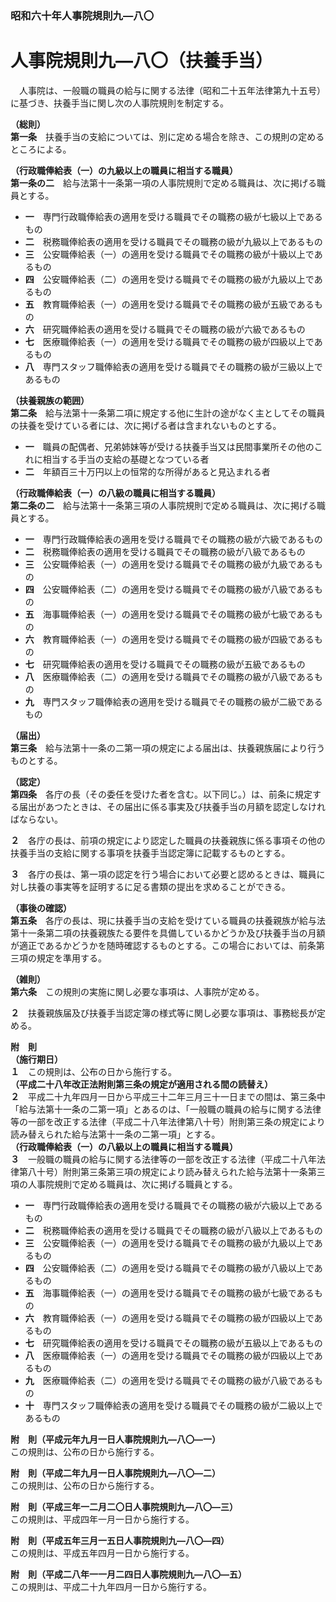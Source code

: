 ### 昭和六十年人事院規則九―八〇  
# 人事院規則九―八〇（扶養手当）  
　人事院は、一般職の職員の給与に関する法律（昭和二十五年法律第九十五号）に基づき、扶養手当に関し次の人事院規則を制定する。  
  
**（総則）**  
**第一条**　扶養手当の支給については、別に定める場合を除き、この規則の定めるところによる。  
  
**（行政職俸給表（一）の九級以上の職員に相当する職員）**  
**第一条の二**　給与法第十一条第一項の人事院規則で定める職員は、次に掲げる職員とする。  
* **一**　専門行政職俸給表の適用を受ける職員でその職務の級が七級以上であるもの  
* **二**　税務職俸給表の適用を受ける職員でその職務の級が九級以上であるもの  
* **三**　公安職俸給表（一）の適用を受ける職員でその職務の級が十級以上であるもの  
* **四**　公安職俸給表（二）の適用を受ける職員でその職務の級が九級以上であるもの  
* **五**　教育職俸給表（一）の適用を受ける職員でその職務の級が五級であるもの  
* **六**　研究職俸給表の適用を受ける職員でその職務の級が六級であるもの  
* **七**　医療職俸給表（一）の適用を受ける職員でその職務の級が四級以上であるもの  
* **八**　専門スタッフ職俸給表の適用を受ける職員でその職務の級が三級以上であるもの  
  
**（扶養親族の範囲）**  
**第二条**　給与法第十一条第二項に規定する他に生計の途がなく主としてその職員の扶養を受けている者には、次に掲げる者は含まれないものとする。  
* **一**　職員の配偶者、兄弟姉妹等が受ける扶養手当又は民間事業所その他のこれに相当する手当の支給の基礎となつている者  
* **二**　年額百三十万円以上の恒常的な所得があると見込まれる者  
  
**（行政職俸給表（一）の八級の職員に相当する職員）**  
**第二条の二**　給与法第十一条第三項の人事院規則で定める職員は、次に掲げる職員とする。  
* **一**　専門行政職俸給表の適用を受ける職員でその職務の級が六級であるもの  
* **二**　税務職俸給表の適用を受ける職員でその職務の級が八級であるもの  
* **三**　公安職俸給表（一）の適用を受ける職員でその職務の級が九級であるもの  
* **四**　公安職俸給表（二）の適用を受ける職員でその職務の級が八級であるもの  
* **五**　海事職俸給表（一）の適用を受ける職員でその職務の級が七級であるもの  
* **六**　教育職俸給表（一）の適用を受ける職員でその職務の級が四級であるもの  
* **七**　研究職俸給表の適用を受ける職員でその職務の級が五級であるもの  
* **八**　医療職俸給表（二）の適用を受ける職員でその職務の級が八級であるもの  
* **九**　専門スタッフ職俸給表の適用を受ける職員でその職務の級が二級であるもの  
  
**（届出）**  
**第三条**　給与法第十一条の二第一項の規定による届出は、扶養親族届により行うものとする。  
  
**（認定）**  
**第四条**　各庁の長（その委任を受けた者を含む。以下同じ。）は、前条に規定する届出があつたときは、その届出に係る事実及び扶養手当の月額を認定しなければならない。  
  
**２**　各庁の長は、前項の規定により認定した職員の扶養親族に係る事項その他の扶養手当の支給に関する事項を扶養手当認定簿に記載するものとする。  
  
**３**　各庁の長は、第一項の認定を行う場合において必要と認めるときは、職員に対し扶養の事実等を証明するに足る書類の提出を求めることができる。  
  
**（事後の確認）**  
**第五条**　各庁の長は、現に扶養手当の支給を受けている職員の扶養親族が給与法第十一条第二項の扶養親族たる要件を具備しているかどうか及び扶養手当の月額が適正であるかどうかを随時確認するものとする。この場合においては、前条第三項の規定を準用する。  
  
**（雑則）**  
**第六条**　この規則の実施に関し必要な事項は、人事院が定める。  
  
**２**　扶養親族届及び扶養手当認定簿の様式等に関し必要な事項は、事務総長が定める。  
  
**附　則**  
**（施行期日）**  
**１**　この規則は、公布の日から施行する。  
**（平成二十八年改正法附則第三条の規定が適用される間の読替え）**  
**２**　平成二十九年四月一日から平成三十二年三月三十一日までの間は、第三条中「給与法第十一条の二第一項」とあるのは、「一般職の職員の給与に関する法律等の一部を改正する法律（平成二十八年法律第八十号）附則第三条の規定により読み替えられた給与法第十一条の二第一項」とする。  
**（行政職俸給表（一）の八級以上の職員に相当する職員）**  
**３**　一般職の職員の給与に関する法律等の一部を改正する法律（平成二十八年法律第八十号）附則第三条第三項の規定により読み替えられた給与法第十一条第三項の人事院規則で定める職員は、次に掲げる職員とする。  
* **一**　専門行政職俸給表の適用を受ける職員でその職務の級が六級以上であるもの  
* **二**　税務職俸給表の適用を受ける職員でその職務の級が八級以上であるもの  
* **三**　公安職俸給表（一）の適用を受ける職員でその職務の級が九級以上であるもの  
* **四**　公安職俸給表（二）の適用を受ける職員でその職務の級が八級以上であるもの  
* **五**　海事職俸給表（一）の適用を受ける職員でその職務の級が七級であるもの  
* **六**　教育職俸給表（一）の適用を受ける職員でその職務の級が四級以上であるもの  
* **七**　研究職俸給表の適用を受ける職員でその職務の級が五級以上であるもの  
* **八**　医療職俸給表（一）の適用を受ける職員でその職務の級が四級以上であるもの  
* **九**　医療職俸給表（二）の適用を受ける職員でその職務の級が八級であるもの  
* **十**　専門スタッフ職俸給表の適用を受ける職員でその職務の級が二級以上であるもの  
  
**附　則（平成元年九月一日人事院規則九―八〇―一）**  
この規則は、公布の日から施行する。  
  
**附　則（平成二年九月一日人事院規則九―八〇―二）**  
この規則は、公布の日から施行する。  
  
**附　則（平成三年一二月二〇日人事院規則九―八〇―三）**  
この規則は、平成四年一月一日から施行する。  
  
**附　則（平成五年三月一五日人事院規則九―八〇―四）**  
この規則は、平成五年四月一日から施行する。  
  
**附　則（平成二八年一一月二四日人事院規則九―八〇―五）**  
この規則は、平成二十九年四月一日から施行する。  
  

